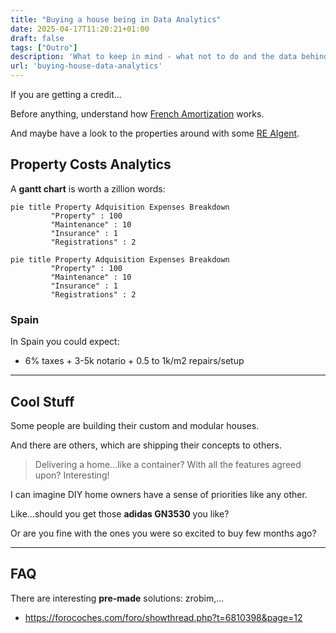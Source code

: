 ```yaml
---
title: "Buying a house being in Data Analytics"
date: 2025-04-17T11:20:21+01:00
draft: false
tags: ["Outro"]
description: 'What to keep in mind - what not to do and the data behind...When buying a house.'
url: 'buying-house-data-analytics'
---
```


If you are getting a credit...

Before anything, understand how [French Amortization](https://jalcocert.github.io/JAlcocerT/python-real-estate-mortage-calculator/) works.

And maybe have a look to the properties around with some [RE AIgent](https://jalcocert.github.io/JAlcocerT/streamlit-is-cool/).


## Property Costs Analytics

A **gantt chart** is worth a zillion words:

```mermaid
pie title Property Adquisition Expenses Breakdown
         "Property" : 100
         "Maintenance" : 10
         "Insurance" : 1
         "Registrations" : 2
```

```mermaid
pie title Property Adquisition Expenses Breakdown
         "Property" : 100
         "Maintenance" : 10
         "Insurance" : 1
         "Registrations" : 2
```

### Spain


In Spain you could expect:

* 6% taxes + 3-5k notario + 0.5 to 1k/m2 repairs/setup

<!-- ![a](/blog_img/outro/honda-road.jpg) -->

---

## Cool Stuff

Some people are building their custom and modular houses.

And there are others, which are shipping their concepts to others.

> Delivering a home...like a container? With all the features agreed upon? Interesting!


I can imagine DIY home owners have a sense of priorities like any other.

Like...should you get those **adidas GN3530** you like?

Or are you fine with the ones you were so excited to buy few months ago?

---

## FAQ

There are interesting **pre-made** solutions: zrobim,...

* https://forocoches.com/foro/showthread.php?t=6810398&page=12